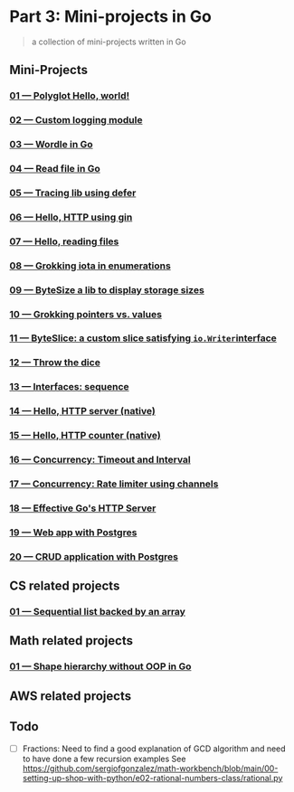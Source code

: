 # Part 3: Mini-projects in Go
> a collection of mini-projects written in Go


## Mini-Projects

### [01 &mdash; Polyglot Hello, world!](01_mini-projects/01_polyglot-hello-world/README.md)

### [02 &mdash; Custom logging module](01_mini-projects/02_logging-module/README.md)

### [03 &mdash; Wordle in Go](01_mini-projects/03_go-wordle/README.md)

### [04 &mdash; Read file in Go](01_mini-projects/04_read-file/README.md)

### [05 &mdash; Tracing lib using defer](01_mini-projects/05_tracing-defer/README.md)

### [06 &mdash; Hello, HTTP using gin](01_mini-projects/06_hello-http-gin/README.md)

### [07 &mdash; Hello, reading files](01_mini-projects/07_hello-reading-files/README.md)

### [08 &mdash; Grokking iota in enumerations](01_mini-projects/08_iota-grokking-iota/README.md)

### [09 &mdash; ByteSize a lib to display storage sizes](01_mini-projects/09_bytesize/README.md)

### [10 &mdash; Grokking pointers vs. values](01_mini-projects/10_pointers-vs-values/README.md)

### [11 &mdash; ByteSlice: a custom slice satisfying `io.Writer`interface](01_mini-projects/11_byteslice/README.md)

### [12 &mdash; Throw the dice](01_mini-projects/12_random-throw-dice/README.md)

### [13 &mdash; Interfaces: sequence](01_mini-projects/13_interfaces-sequence/README.md)

### [14 &mdash; Hello, HTTP server (native)](01_mini-projects/14_hello-http-server/README.md)

### [15 &mdash; Hello, HTTP counter (native)](01_mini-projects/15_http-http-counter/README.md)

### [16 &mdash; Concurrency: Timeout and Interval](01_mini-projects/16_concurrency-timeout-and-interval/README.md)

### [17 &mdash; Concurrency: Rate limiter using channels](01_mini-projects/17_concurrency-rate-limiter/README.md)

### [18 &mdash; Effective Go's HTTP Server](01_mini-projects/18_http-http-server/README.md)

### [19 &mdash; Web app with Postgres](01_mini-projects/19_test_webapp-db/README.md)

### [20 &mdash; CRUD application with Postgres]()

## CS related projects

### [01 &mdash; Sequential list backed by an array](02_cs-projects/01_list-arraylist/README.md)

## Math related projects

### [01 &mdash; Shape hierarchy without OOP in Go](03_math-projects/01_non-oop-shapes/README.md)

## AWS related projects

### []()


## Todo

- [ ] Fractions: Need to find a good explanation of GCD algorithm and need to have done a few recursion examples
See https://github.com/sergiofgonzalez/math-workbench/blob/main/00-setting-up-shop-with-python/e02-rational-numbers-class/rational.py
